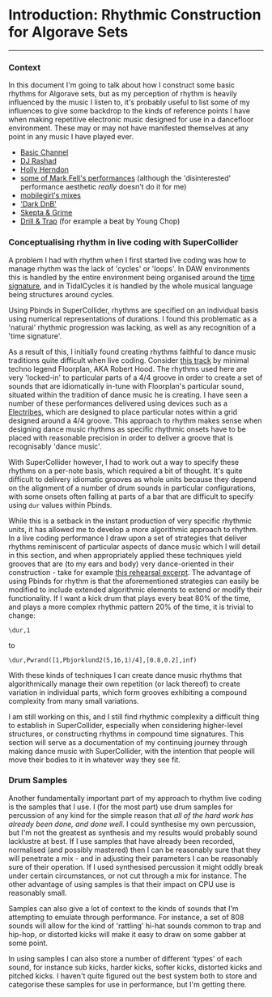 # Introduction: Rhythmic Construction for Algorave Sets

----------------------

### Context

In this document I'm going to talk about how I construct some basic rhythms for Algorave sets, but as my perception of rhythm is heavily influenced by the music I listen to, it's probably useful to list some of my influences to give some backdrop to the kinds of reference points I have when making repetitive electronic music designed for use in a dancefloor environment. These may or may not have manifested themselves at any point in any music I have played ever.

- [Basic Channel](https://www.youtube.com/watch?v=CUD4RaRSSio) 
- [DJ Rashad](https://www.youtube.com/watch?v=SWTsLnYO68U)
- [Holly Herndon](https://www.youtube.com/watch?v=ybzSWlpgJOA)
- [some of Mark Fell's performances](https://www.youtube.com/watch?v=s15wdk2xQik) (although the 'disinterested' performance aesthetic _really_ doesn't do it for me)
- [mobilegirl's mixes](https://www.youtube.com/watch?v=LzjI-pmnIUA)
- ['Dark DnB'](https://www.youtube.com/watch?v=lujClSXOvEw)
- [Skepta & Grime](https://www.youtube.com/watch?v=MQOG5BkY2Bc)
- [Drill & Trap](https://www.youtube.com/watch?v=2L-nP1UDPAw) (for example a beat by Young Chop)

### Conceptualising rhythm in live coding with SuperCollider

A problem I had with rhythm when I first started live coding was how to manage rhythm was the lack of 'cycles' or 'loops'. In DAW environments this is handled by the entire environment being organised around the [time signature](https://en.wikipedia.org/wiki/Time_signature), and in TidalCycles it is handled by the whole musical language being structures around cycles.

Using Pbinds in SuperCollider, rhythms are specified on an individual basis using numerical representations of durations. I found this problematic as a 'natural' rhythmic progression was lacking, as well as any recognition of a 'time signature'.

As a result of this, I initially found creating rhythms faithful to dance music traditions quite difficult when live coding. Consider [this track](https://www.youtube.com/watch?v=dsiZO6oAekE) by minimal techno legend Floorplan, AKA Robert Hood. The rhythms used here are very 'locked-in' to particular parts of a 4/4 groove in order to create a set of sounds that are idiomatically in-tune with Floorplan's particular sound, situated within the tradition of dance music he is creating. I have seen a number of these performances delivered using devices such as a [Electribes](https://upload.wikimedia.org/wikipedia/commons/1/18/Korg_Electribe_SX_(ESX-1).jpg), which are designed to place particular notes within a grid designed around a 4/4 groove. This approach to rhythm makes sense when designing dance music rhythms as specific rhythmic onsets have to be placed with reasonable precision in order to deliver a groove that is recognisably 'dance music'.

With SuperCollider however, I had to work out a way to specify these rhythms on a per-note basis, which required a bit of thought. It's quite difficult to delivery idiomatic grooves as whole units because they depend on the alignment of a number of drum sounds in particular configurations, with some onsets often falling at parts of a bar that are difficult to specify using `dur` values within Pbinds.

While this is a setback in the instant production of very specific rhythmic units, it has allowed me to develop a more algorithmic approach to rhythm. In a live coding performance I draw upon a set of strategies that deliver rhythms reminiscent of particular aspects of dance music which I will detail in this section, and when appropriately applied these techniques yield grooves that are (to my ears and body) very dance-oriented in their construction -  take for example [this rehearsal excerpt](https://soundcloud.com/co-3-4-pt/endlesswindowrehearsal_201016). The advantage of using Pbinds for rhythm is that the aforementioned strategies can easily be modified to include extended algorithmic elements to extend or modify their functionality. If I want a kick drum that plays every beat 80% of the time, and plays a more complex rhythmic pattern 20% of the time, it is trivial to change:
```supercollider
\dur,1
```
to
```supercollider
\dur,Pwrand([1,Pbjorklund2(5,16,1)/4],[0.8,0.2],inf)
```
With these kinds of techniques I can create dance music rhythms that algorithmically manage their own repetition (or lack thereof) to create variation in individual parts, which form grooves exhibiting a compound complexity from many small variations.

I am still working on this, and I still find rhythmic complexity a difficult thing to establish in SuperCollider, especially when considering higher-level structures, or constructing rhythms in compound time signatures. This section will serve as a documentation of my continuing journey through making dance music with SuperCollider, with the intention that people will move their bodies to it in whatever way they see fit. 

### Drum Samples

Another fundamentally important part of my approach to rhythm live coding is the samples that I use. I (for the most part) use drum samples for percussion of any kind for the simple reason that _all of the hard work has already been done, and done well_. I could synthesise my own percussion, but I'm not the greatest as synthesis and my results would probably sound lacklustre at best. If I use samples that have already been recorded, normalised (and possibly mastered) then I can be reasonably sure that they will penetrate a mix - and in adjusting their parameters I can be reasonably sure of their operation. If I used synthesised percussion it might oddly break under certain circumstances, or not cut through a mix for instance. The other advantage of using samples is that their impact on CPU use is reasonably small.

Samples can also give a lot of context to the kinds of sounds that I'm attempting to emulate through performance. For instance, a set of 808 sounds will allow for the kind of 'rattling' hi-hat sounds common to trap and hip-hop, or distorted kicks will make it easy to draw on some gabber at some point.

In using samples I can also store a number of different 'types' of each sound, for instance sub kicks, harder kicks, softer kicks, distorted kicks and pitched kicks. I haven't quite figured out the best system both to store and categorise these samples for use in performance, but I'm getting there.
